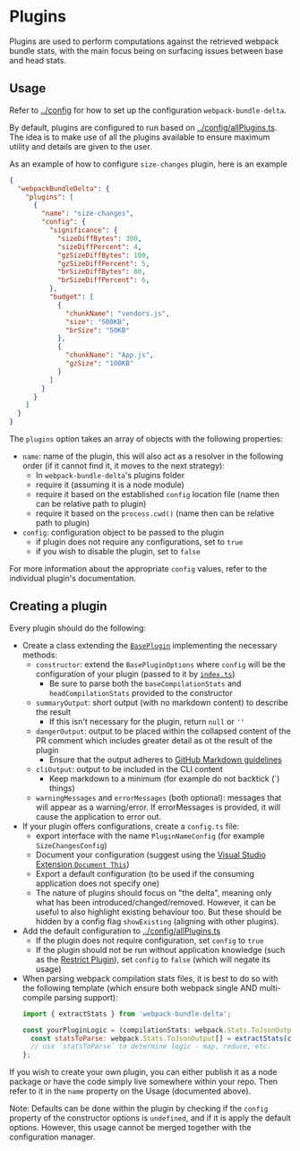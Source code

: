 # Plugins

Plugins are used to perform computations against the retrieved webpack bundle stats, with the main focus being on surfacing issues between base and head stats.

## Usage

Refer to [../config](../config) for how to set up the configuration `webpack-bundle-delta`.

By default, plugins are configured to run based on [../config/allPlugins.ts](../config/allPlugins.ts). The idea is to make use of all the plugins available to ensure maximum utility and details are given to the user.

As an example of how to configure `size-changes` plugin, here is an example

``` json
{
  "webpackBundleDelta": {
    "plugins": [
      {
        "name": "size-changes",
        "config": {
          "significance": {
            "sizeDiffBytes": 300,
            "sizeDiffPercent": 4,
            "gzSizeDiffBytes": 100,
            "gzSizeDiffPercent": 5,
            "brSizeDiffBytes": 80,
            "brSizeDiffPercent": 6,
          },
          "budget": [
            {
              "chunkName": "vendors.js",
              "size": "500KB",
              "brSize": "50KB"
            },
            {
              "chunkName": "App.js",
              "gzSize": "100KB"
            }
          ]
        }
      }
    ]
  }
}
```

The `plugins` option takes an array of objects with the following properties:
- `name`: name of the plugin, this will also act as a resolver in the following order (if it cannot find it, it moves to the next strategy):
  - In `webpack-bundle-delta`'s plugins folder
  - require it (assuming it is a node module)
  - require it based on the established `config` location file (name then can be relative path to plugin)
  - require it based on the `process.cwd()` (name then can be relative path to plugin)
- `config`: configuration object to be passed to the plugin
  - if plugin does not require any configurations, set to `true`
  - if you wish to disable the plugin, set to `false`

For more information about the appropriate `config` values, refer to the individual plugin's documentation.

## Creating a plugin

Every plugin should do the following:

- Create a class extending the [`BasePlugin`](BasePlugin.ts) implementing the necessary methods:
  - `constructor`: extend the `BasePluginOptions` where `config` will be the configuration of your plugin (passed to it by [`index.ts`](index.ts))
    - Be sure to parse both the `baseCompilationStats` and `headCompilationStats` provided to the constructor
  - `summaryOutput`: short output (with no markdown content) to describe the result
    - If this isn't necessary for the plugin, return `null` or `''`
  - `dangerOutput`: output to be placed within the collapsed content of the PR comment which includes greater detail as ot the result of the plugin
    - Ensure that the output adheres to [GitHub Markdown guidelines](https://guides.github.com/features/mastering-markdown/)
  - `cliOutput`: output to be included in the CLI content
    - Keep markdown to a minimum (for example do not backtick (`) things)
  - `warningMessages` and `errorMessages` (both optional): messages that will appear as a warning/error. If errorMessages is provided, it will cause the application to error out.
- If your plugin offers configurations, create a `config.ts` file:
  - export interface with the name `PluginNameConfig` (for example `SizeChangesConfig`)
  - Document your configuration (suggest using the [Visual Studio Extension `Document This`](https://marketplace.visualstudio.com/items?itemName=oouo-diogo-perdigao.docthis))
  - Export a default configuration (to be used if the consuming application does not specify one)
  - The nature of plugins should focus on "the delta", meaning only what has been introduced/changed/removed. However, it can be useful to also highlight existing behaviour too. But these should be hidden by a config flag `showExisting` (aligning with other plugins).
- Add the default configuration to [../config/allPlugins.ts](../config/allPlugins.ts)
  - If the plugin does not require configuration, set `config` to `true`
  - If the plugin should not be run without application knowledge (such as the [Restrict Plugin](./restrict)), set `config` to `false` (which will negate its usage)
- When parsing webpack compilation stats files, it is best to do so with the following template (which ensure both webpack single AND multi-compile parsing support):
  ``` javascript
  import { extractStats } from 'webpack-bundle-delta';

  const yourPluginLogic = (compilationStats: webpack.Stats.ToJsonOutput) => {
    const statsToParse: webpack.Stats.ToJsonOutput[] = extractStats(compilationStats);
    // use `statsToParse` to determine logic - map, reduce, etc.
  };
  ```

If you wish to create your own plugin, you can either publish it as a node package or have the code simply live somewhere within your repo. Then refer to it in the `name` property on the Usage (documented above).

Note: Defaults can be done within the plugin by checking if the `config` property of the constructor options is `undefined`, and if it is apply the default options. However, this usage cannot be merged together with the configuration manager.
